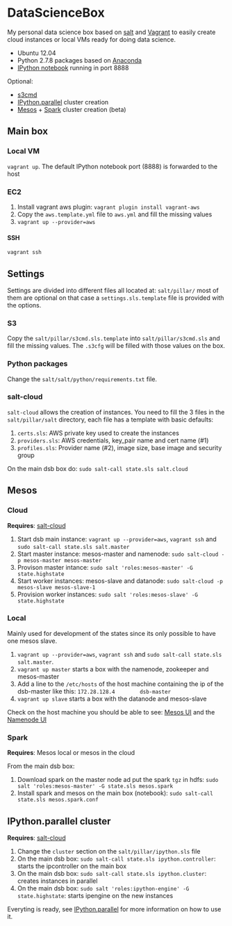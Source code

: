 # DataScienceBox

My personal data science box based on [salt](http://www.saltstack.com/) and
[Vagrant](http://vagrantup.com/) to easily create cloud instances or local VMs
ready for doing data science.

- Ubuntu 12.04
- Python 2.7.8 packages based on [Anaconda](http://continuum.io/downloads)
- [IPython notebook](http://ipython.org/notebook.html) running in port 8888

Optional:

- [s3cmd](http://s3tools.org/s3cmd)
- [IPython.parallel](http://ipython.org/ipython-doc/dev/parallel/) cluster creation
- [Mesos](http://mesos.apache.org/) + [Spark](https://spark.apache.org/)
cluster creation (beta)

## Main box

### Local VM

`vagrant up`. The default IPython notebook port (8888) is forwarded
to the host

### EC2

1. Install vagrant aws plugin: `vagrant plugin install vagrant-aws`
2. Copy the `aws.template.yml` file to `aws.yml` and fill the missing values
3. `vagrant up --provider=aws`

#### SSH

`vagrant ssh`

## Settings

Settings are divided into different files all located at: `salt/pillar/`
most of them are optional on that case a `settings.sls.template` file is
provided with the options.

### S3

Copy the `salt/pillar/s3cmd.sls.template` into `salt/pillar/s3cmd.sls`
and fill the missing values. The `.s3cfg` will be filled with those values
on the box.

### Python packages

Change the `salt/salt/python/requirements.txt` file.

### salt-cloud

`salt-cloud` allows the creation of instances.
You need to fill the 3 files in the `salt/pillar/salt` directory, each file has
a template with basic defaults:

1. `certs.sls`: AWS private key used to create the instances
2. `providers.sls`: AWS credentials, key_pair name and cert name (#1)
3. `profiles.sls`: Provider name (#2), image size, base image and security group

On the main dsb box do: `sudo salt-call state.sls salt.cloud`

## Mesos

### Cloud

**Requires**: [salt-cloud](#salt-cloud)

1. Start dsb main instance:
`vagrant up --provider=aws`, `vagrant ssh` and `sudo salt-call state.sls salt.master`
2. Start master instance: mesos-master and namenode:
`sudo salt-cloud -p mesos-master mesos-master`
3. Provison master intance:
`sudo salt 'roles:mesos-master' -G state.highstate`
4. Start worker instances: mesos-slave and datanode:
`sudo salt-cloud -p mesos-slave mesos-slave-1`
5. Provision worker instances:
`sudo salt 'roles:mesos-slave' -G state.highstate`

### Local

Mainly used for development of the states since its only possible to have one
mesos slave.

1. `vagrant up --provider=aws`, `vagrant ssh` and
`sudo salt-call state.sls salt.master`.
2. `vagrant up master` starts a box with the namenode, zookeeper and mesos-master
3. Add a line to the `/etc/hosts` of the host machine containing the ip of the
dsb-master like this: `172.28.128.4        dsb-master`
3. `vagrant up slave` starts a box with the datanode and mesos-slave

Check on the host machine you should be able to see:
[Mesos UI](http://localhost:5050) and the [Namenode UI](http://localhost:50070)

### Spark

**Requires**: Mesos local or mesos in the cloud

From the main dsb box:

1. Download spark on the master node ad put the spark `tgz` in  hdfs:
`sudo salt 'roles:mesos-master' -G state.sls mesos.spark`
2. Install spark and mesos on the main box (notebook):
`sudo salt-call state.sls mesos.spark.conf`

## IPython.parallel cluster

**Requires**: [salt-cloud](#salt-cloud)

1. Change the `cluster` section on the `salt/pillar/ipython.sls` file
2. On the main dsb box: `sudo salt-call state.sls ipython.controller`:
starts the ipcontroller on the main box
3. On the main dsb box: `sudo salt-call state.sls ipython.cluster`:
creates instances in parallel
4. On the main dsb box: `sudo salt 'roles:ipython-engine' -G state.highstate`:
starts ipengine on the new instances

Everyting is ready, see [IPython.parallel](http://ipython.org/ipython-doc/dev/parallel/)
for more information on how to use it.
